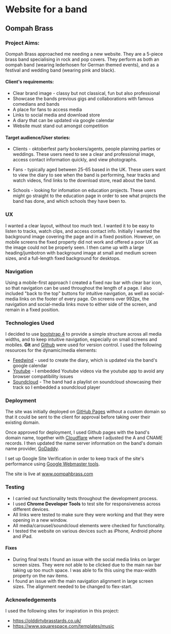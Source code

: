 # Website for a band
## Oompah Brass

### Project Aims:

Oompah Brass approached me needing a new website. They are a 5-piece brass band specialising in rock and pop covers. They perform as both an oompah band (wearing lederhosen for German themed events), and as a festival and wedding band (wearing pink and black). 

#### Client's requirements:

* Clear brand image - classy but not classical, fun but also professional
* Showcase the bands previous gigs and collaborations with famous comedians and bands
* A place for fans to access media
* Links to social media and download store
* A diary that can be updated via google calendar
* Website must stand out amongst competition


#### Target audience/User stories:

* Clients - oktoberfest party bookers/agents, people planning parties or weddings. These users need to see a clear and professional image, access contact information quickly, and view photographs.

* Fans - typically aged between 25-65 based in the UK. These users want to view the diary to see when the band is performing, hear tracks and watch videos, find links to the download store, read about the band.

* Schools - looking for infomation on education projects. These users might go straight to the education page in order to see what projects the band has done, and which schools they have been to.


### UX

I wanted a clear layout, without too much text. I wanted it to be easy to listen to tracks, watch clips, and access contact info.
Initially I wanted the background image covering the page and in a fixed position. However, on mobile screens the fixed property did not work and offered a poor UX as the image could not be properly seen. I then came up with a large heading/jumbotron with background image at small and medium screen sizes, and a full-length fixed background for desktops.


### Navigation

Using a mobile-first approach I created a fixed nav bar with clear bar icon, so that navigation can be used throughout the length of a page. I also included "back to the top" buttons for intuitive navigation, as well as social-media links on the footer of every page.
On screens over 992px, the navigation and social-media links move to either side of the screen, and remain in a fixed position.


### Technologies Used

I decided to use [bootstrap 4](https://getbootstrap.com) to provide a simple structure across all media widths, and to keep intuitive navigation, especially on small screens and mobiles.
**Git** and [Github](https://github.com) were used for version control.
I used the following resources for the dynamic/media elements:

* [Feedwind](https://feed.mikle.com) - used to create the diary, which is updated via the band's google calendar
* [Youtube](https://youtube.com) - I embedded Youtube videos via the youtube app to avoid any browser compatibility issues
* [Soundcloud](https://soundcloud.com) - The band had a playlist on soundcloud showcasing their track so I embedded a soundcloud player


### Deployment

The site was initially deployed on [GitHub Pages](https://pages.github.com/) without a custom domain so that it could be sent to the client for approval before taking over their existing domain.

Once approved for deployment, I used Github pages with the band's domain name, together with [Cloudflare](https://cloudflare.com) where I adjusted the A and CNAME records. 
I then updated the name server information on the band's domain name provider, [GoDaddy](https://uk.godaddy.com/). 

I set up Google Site Verification in order to keep track of the site's performance using [Google Webmaster tools](https://www.google.com/webmasters/).

The site is live at www.oompahbrass.com


### Testing

* I carried out functionality tests throughout the development process. 
* I used **Chrome Developer Tools** to test site for responsiveness across different devices. 
* All links were tested to make sure they were working and that they were opening in a new window.
* All media/carousel/soundcloud elements were checked for functionality. 
* I tested the website on various devices such as iPhone, Android phone and iPad.

#### Fixes

* During final tests I found an issue with the social media links on larger screen sizes. 
They were not able to be clicked due to the main nav bar taking up too much space. 
I was able to fix this using the max-width property on the nav items.
* I found an issue with the main navigation alignment in large screen sizes. The alignment needed to be changed to flex-start.

### Acknowledgements

I used the following sites for inspiration in this project:

* https://olddirtybrasstards.co.uk/
* https://www.squarespace.com/templates/music




